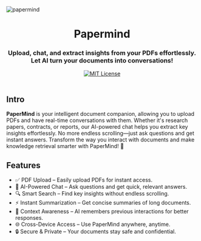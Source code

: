 <a>
    <picture>
        <img alt="papermind" src=""/>
    </picture>
</a>

<div align="center">
    <h1>Papermind</h1>
    <h3>Upload, chat, and extract insights from your PDFs effortlessly. Let AI turn your documents into conversations!</h3>
    <a href="">
        <img alt="MIT License" src="https://img.shields.io/badge/License-MIT-green.svg"/>
    </a>
</div>

</br>

## Intro

**PaperMind** is your intelligent document companion, allowing you to upload PDFs and have real-time conversations with them. Whether it's research papers, contracts, or reports, our AI-powered chat helps you extract key insights effortlessly. No more endless scrolling—just ask questions and get instant answers. Transform the way you interact with documents and make knowledge retrieval smarter with PaperMind! 🚀

## Features

- ✅ PDF Upload – Easily upload PDFs for instant access.
- 💬 AI-Powered Chat – Ask questions and get quick, relevant answers.
- 🔍 Smart Search – Find key insights without endless scrolling.
- ⚡ Instant Summarization – Get concise summaries of long documents.
- 🧠 Context Awareness – AI remembers previous interactions for better responses.
- 🌐 Cross-Device Access – Use PaperMind anywhere, anytime.
- 🔒 Secure & Private – Your documents stay safe and confidential.
